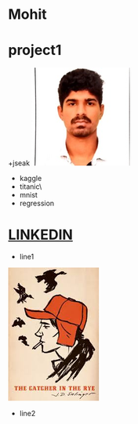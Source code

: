 # Mohit
# project1
+jseak
![](0.jpg)
+ kaggle
+ titanic\
+ mnist
+ regression
# [LINKEDIN](https://www.linkedin.com/in/mohit-kaushik-115829160)
+ line1

![](hc.jpg)


+ line2
